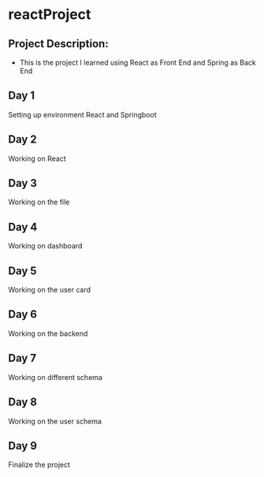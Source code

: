 # reactProject

## Project Description:
- This is the project I learned using React as Front End and Spring as Back End

## Day 1
Setting up environment React and Springboot

## Day 2 
Working on React 

## Day 3
Working on the file

## Day 4
Working on dashboard

## Day 5
Working on the user card

## Day 6 
Working on the backend

## Day 7 
Working on different schema

## Day 8
Working on the user schema

## Day 9
Finalize the project